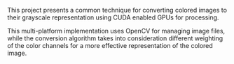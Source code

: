 This project presents a common technique for converting colored images to their grayscale representation using CUDA enabled GPUs for processing.

This multi-platform implementation uses OpenCV for managing image files, while the conversion algorithm takes into consideration different weighting of the color channels for a more effective representation of the colored image.
